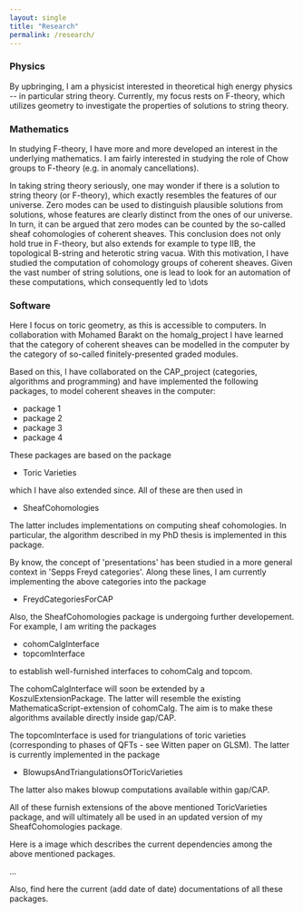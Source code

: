 ```yaml
---
layout: single
title: "Research"
permalink: /research/
---
```



### Physics

By upbringing, I am a physicist interested in theoretical high energy physics -- in particular string theory. Currently, my focus rests on F-theory, which utilizes geometry to investigate the properties of solutions to string theory.


### Mathematics

In studying F-theory, I have more and more developed an interest in the underlying mathematics. I am fairly interested in studying the role of Chow groups to F-theory (e.g. in anomaly cancellations). 

In taking string theory seriously, one may wonder if there is a solution to string theory (or F-theory), which exactly resembles the features of our universe. Zero modes can be used to distinguish plausible solutions from solutions, whose features are clearly distinct from the ones of our universe. In turn, it can be argued that zero modes can be counted by the so-called sheaf cohomologies of coherent sheaves. This conclusion does not only hold true in F-theory, but also extends for example to type IIB, the topological B-string and heterotic string vacua. With this motivation, I have studied the computation of cohomology groups of coherent sheaves. Given the vast number of string solutions, one is lead to look for an automation of these computations, which consequently led to \dots


### Software

Here I focus on toric geometry, as this is accessible to computers. In collaboration with Mohamed Barakt on the homalg_project I have learned that the category of coherent sheaves can be modelled in the computer by the category of so-called finitely-presented graded modules.

Based on this, I have collaborated on the CAP_project (categories, algorithms and programming) and have implemented the following packages, to model coherent sheaves in the computer:

* package 1
* package 2
* package 3
* package 4

These packages are based on the package

* Toric Varieties

which I have also extended since. All of these are then used in 

* SheafCohomologies

The latter includes implementations on computing sheaf cohomologies. In particular, the algorithm described in my PhD thesis is implemented in this package.

By know, the concept of 'presentations' has been studied in a more general context in 'Sepps Freyd categories'. Along these lines, I am currently implementing the above categories into the package

* FreydCategoriesForCAP

Also, the SheafCohomologies package is undergoing further developement. For example, I am writing the packages

* cohomCalgInterface
* topcomInterface

to establish well-furnished interfaces to cohomCalg and topcom. 

The cohomCalgInterface will soon be extended by a KoszulExtensionPackage. The latter will resemble the existing MathematicaScript-extension of cohomCalg. The aim is to make these algorithms available directly inside gap/CAP.

The topcomInterface is used for triangulations of toric varieties (corresponding to phases of QFTs - see Witten paper on GLSM). The latter is currently implemented in the package

* BlowupsAndTriangulationsOfToricVarieties

The latter also makes blowup computations available within gap/CAP.

All of these furnish extensions of the above mentioned ToricVarieties package, and will ultimately all be used in an updated version of my SheafCohomologies package.

Here is a image which describes the current dependencies among the above mentioned packages.

...

Also, find here the current (add date of date) documentations of all these packages.
